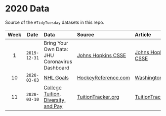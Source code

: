# 2020 Data
Source of the `#TidyTuesday` datasets in this repo.

| Week | Date | Data | Source | Article
| :---: | :---: | :--- | :--- | :---|
| 1 | `2019-12-31` | Bring Your Own Data: JHU Coronavirus Dashboard | [Johns Hopkins CSSE](https://github.com/CSSEGISandData/COVID-19) | [Johns Hopkins CSSE](https://www.arcgis.com/apps/opsdashboard/index.html#/bda7594740fd40299423467b48e9ecf6)|
| 10 | `2020-03-03` | [NHL Goals](data/2020/2020-03-03/readme.md) | [HockeyReference.com](https://www.hockey-reference.com/leaders/goals_career.html) | [Washington Post](https://www.washingtonpost.com/graphics/2020/sports/capitals/ovechkin-700-goals/?utm_campaign=wp_graphics&utm_medium=social&utm_source=twitter)|
| 11 | `2020-03-10` | [College Tuition, Diversity, and Pay](data/2020/2020-03-10/readme.md) | [TuitionTracker.org](https://www.tuitiontracker.org/) | [TuitionTracker.org](https://www.tuitiontracker.org/school.html?unitid=228778) |
